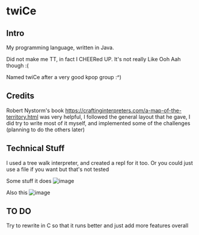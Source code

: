 # twiCe

## Intro 
My programming language, written in Java.

Did not make me TT, in fact I CHEERed UP. It's not really Like Ooh Aah though :(

Named twiCe after a very good kpop group :^)

## Credits 
Robert Nystorm's book https://craftinginterpreters.com/a-map-of-the-territory.html was very helpful, I followed the general layout that he gave, I did try to write most of it myself, and implemented some of the challenges (planning to do the others later)

## Technical Stuff

I used a tree walk interpreter, and created a repl for it too. Or you could just use a file if you want but that's not tested

Some stuff it does ![image](https://github.com/PranshuS27/twiCe/assets/139021165/750cb066-ad57-43f8-b082-92f604612a6f)

Also this ![image](https://github.com/PranshuS27/twiCe/assets/139021165/83cf8161-b442-464f-b998-b5fbd3ea0db1)

## TO DO

Try to rewrite in C so that it runs better and just add more features overall
